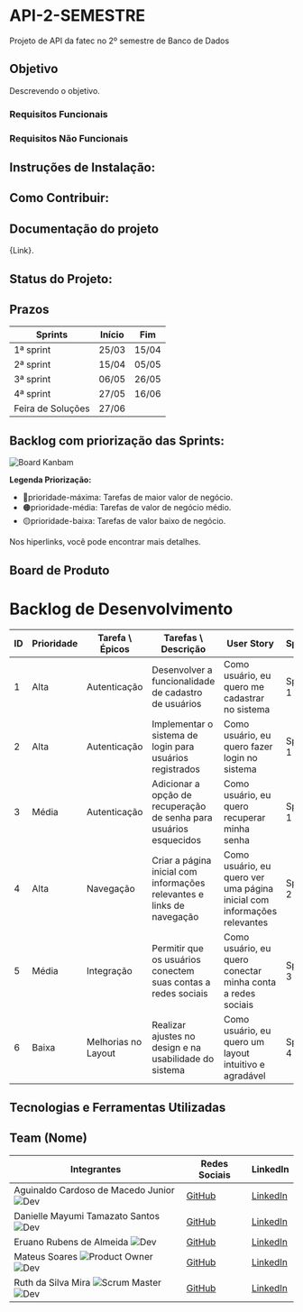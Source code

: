 # API-2-SEMESTRE
Projeto de API da fatec no 2º semestre de Banco de Dados

## Objetivo
Descrevendo o objetivo.

### Requisitos Funcionais
### Requisitos Não Funcionais

## Instruções de Instalação:

## Como Contribuir:

## Documentação do projeto

{Link}.

## Status do Projeto:

## Prazos
| Sprints | Início | Fim |
| ------- | ------ | --- |
| 1ª sprint | 25/03 | 15/04 |
| 2ª sprint | 15/04 | 05/05 |
| 3ª sprint | 06/05 | 26/05 |
| 4ª sprint | 27/05 | 16/06 |
| Feira de Soluções | 27/06 |

## Backlog com priorização das Sprints:

![Board Kanbam](link)

**Legenda Priorização:**
- 🔴prioridade-máxima: Tarefas de maior valor de negócio.
- 🟠prioridade-média: Tarefas de valor de negócio médio.
- 🟡prioridade-baixa: Tarefas de valor baixo de negócio.

Nos hiperlinks, você pode encontrar mais detalhes.

## Board de Produto

# Backlog de Desenvolvimento

| ID | Prioridade | Tarefa \ Épicos     | Tarefas \ Descrição                                      | User Story                                          | Sprint | Estimativa |
|----|------------|---------------------|----------------------------------------------------------|-----------------------------------------------------|--------|------------|
| 1  | Alta       | Autenticação        | Desenvolver a funcionalidade de cadastro de usuários      | Como usuário, eu quero me cadastrar no sistema      | Sprint 1 | 5 dias      |
| 2  | Alta       | Autenticação        | Implementar o sistema de login para usuários registrados  | Como usuário, eu quero fazer login no sistema       | Sprint 1 | 3 dias      |
| 3  | Média      | Autenticação        | Adicionar a opção de recuperação de senha para usuários esquecidos | Como usuário, eu quero recuperar minha senha        | Sprint 1 | 2 dias      |
| 4  | Alta       | Navegação           | Criar a página inicial com informações relevantes e links de navegação | Como usuário, eu quero ver uma página inicial com informações relevantes | Sprint 2 | 4 dias      |
| 5  | Média      | Integração          | Permitir que os usuários conectem suas contas a redes sociais | Como usuário, eu quero conectar minha conta a redes sociais | Sprint 3 | 3 dias      |
| 6  | Baixa      | Melhorias no Layout | Realizar ajustes no design e na usabilidade do sistema | Como usuário, eu quero um layout intuitivo e agradável | Sprint 4 | 5 dias      |


## Tecnologias e Ferramentas Utilizadas



## Team (Nome)
| Integrantes | Redes Sociais | LinkedIn |
|-------------|---------------|----------|
| Aguinaldo Cardoso de Macedo Junior ![Dev](https://img.shields.io/badge/Dev-black) | [GitHub](https://github.com/aguinaldojunior31) | [LinkedIn](https://www.linkedin.com/in/aguinaldo-cardoso-427270200?utm_source=share&utm_campaign=share_via&utm_content=profile&utm_medium=android_app) |
| Danielle Mayumi Tamazato Santos ![Dev](https://img.shields.io/badge/Dev-black) | [GitHub](https://github.com/danitamazato) | [LinkedIn](https://www.linkedin.com/in/daniellemtamazato/) |
| Eruano Rubens de Almeida ![Dev](https://img.shields.io/badge/Dev-black) | [GitHub](https://github.com/Eruano-Rubens) | [LinkedIn](https://www.linkedin.com/in/eruano-rubens-de-almeida-b0ba19111/?utm_source=share&utm_campaign=share_via&utm_content=profile&utm_medium=android_app) |
| Mateus Soares ![Product Owner](https://img.shields.io/badge/Product_owner-blue)![Dev](https://img.shields.io/badge/Dev-black) | [GitHub](https://github.com/MateusMSoares) | [LinkedIn](https://www.linkedin.com/in/mateus-soares-4983681a0?utm_source=share&utm_campaign=share_via&utm_content=profile&utm_medium=ios_app) |
| Ruth da Silva Mira ![Scrum Master](https://img.shields.io/badge/Scrum_Master-purple)![Dev](https://img.shields.io/badge/Dev-black) | [GitHub](https://github.com/RuthMira) | [LinkedIn](www.linkedin.com/in/ruth-mira) |



